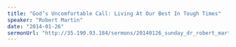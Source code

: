 ```yaml
---
title: "God’s Uncomfortable Call: Living At Our Best In Tough Times"
speaker: "Robert Martin"
date: "2014-01-26"
sermonUrl: "http://35.190.93.184/sermons/20140126_sunday_dr_robert_martin_gods_uncomfortable_call_living_at_our_best_in_tough_times.mp3"
---
```

